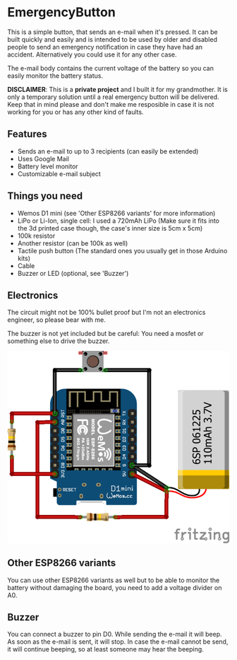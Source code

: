 # EmergencyButton

This is a simple button, that sends an e-mail when it's pressed. It can be built
quickly and easily and is intended to be used by older and disabled people to
send an emergency notification in case they have had an accident. Alternatively
you could use it for any other case.

The e-mail body contains the current voltage of the battery so you can easily
monitor the battery status.

**DISCLAIMER**: This is a **private project** and I built it for my grandmother.
It is only a temporary solution until a real emergency button will be delivered.
Keep that in mind please and don't make me resposible in case it is not working
for you or has any other kind of faults.

## Features

- Sends an e-mail to up to 3 recipients (can easily be extended)
- Uses Google Mail
- Battery level monitor
- Customizable e-mail subject

## Things you need

- Wemos D1 mini (see 'Other ESP8266 variants' for more information)
- LiPo or Li-Ion, single cell: I used a 720mAh LiPo (Make sure it fits into the
  3d printed case though, the case's inner size is 5cm x 5cm)
- 100k resistor
- Another resistor (can be 100k as well)
- Tactile push button (The standard ones you usually get in those Arduino kits)
- Cable
- Buzzer or LED (optional, see 'Buzzer')

## Electronics

The circuit might not be 100% bullet proof but I'm not an electronics engineer,
so please bear with me.

The buzzer is not yet included but be careful: You need a mosfet or something
else to drive the buzzer.

![Schematics](https://github.com/timothy3001/EmergencyButton/blob/master/Other/EmergencyButton.png?raw=true)

## Other ESP8266 variants

You can use other ESP8266 variants as well but to be able to monitor the battery
without damaging the board, you need to add a voltage divider on A0.

## Buzzer

You can connect a buzzer to pin D0. While sending the e-mail it will beep. As
soon as the e-mail is sent, it will stop. In case the e-mail cannot be send, it
will continue beeping, so at least someone may hear the beeping.
